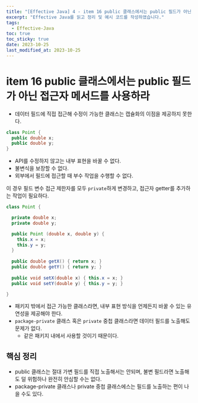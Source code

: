 ```yaml
---
title: "[Effective Java] 4 - item 16 public 클래스에서는 public 필드가 아닌 접근자 메서드를 사용하라"
excerpt: "Effective Java를 읽고 정리 및 예시 코드를 작성하였습니다."
tags:
  - Effective-Java
toc: true
toc_sticky: true
date: 2023-10-25
last_modified_at: 2023-10-25
---
```


# item 16 public 클래스에서는 public 필드가 아닌 접근자 메서드를 사용하라

- 데이터 필드에 직접 접근해 수정이 가능한 클래스는 캡슐화의 이점을 제공하지 못한다.

```java
class Point {
  public double x;
  public double y;
}
```

- API를 수정하지 않고는 내부 표현을 바꿀 수 없다.
- 불변식을 보장할 수 없다.
- 외부에서 필드에 접근할 때 부수 작업을 수행할 수 없다.

이 경우 필드 변수 접근 제한자를 모두 `private`하게 변경하고, 접근자 getter를 추가하는 작업이 필요하다.

```java
class Point {

  private double x;
  private double y;

  public Point (double x, double y) {
    this.x = x;
    this.y = y;
  }
  
  public double getX() { return x; }
  public double getY() { return y; }
  
  public void setX(double x) { this.x = x; }
  public void setY(double y) { this.y = y; }

}
```
  

- 패키지 밖에서 접근 가능한 클래스라면, 내부 표현 방식을 언제든지 바꿀 수 있는 유연성을 제공해야 한다.
- `package-private` 클래스 혹은 `private` 중첩 클래스라면 데이터 필드를 노출해도 문제가 없다.
    - 같은 패키지 내에서 사용할 것이기 때문이다.

## 핵심 정리

- public 클래스는 절대 가변 필드를 직접 노출해서는 안되며, 불변 필드라면 노출해도 덜 위험하나 완전히 안심할 수는 없다.
- package-private 클래스나 private 중첩 클래스에스는 필드를 노출하는 편이 나을 수도 있다.
  